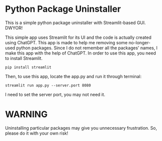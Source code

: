 # Python Package Uninstaller
This is a simple python package uninstaller with Streamlit-based GUI. DWYOR!

This simple app uses Streamlit for its UI and the code is actually created using ChatGPT.
This app is made to help me removing some no-longer-used python packages. Since I do not remember all the packages' names, I make this app with the help of ChatGPT.
In order to use this app, you need to install Streamlit.

<code>pip install streamlit</code>

Then, to use this app, locate the app.py and run it through terminal:

<code>streamlit run app.py --server.port 8080</code>

I need to set the server port, you may not need it.

# WARNING

Uninstalling particular packages may give you unnecessary frustration. So, please do it with your own risk!
